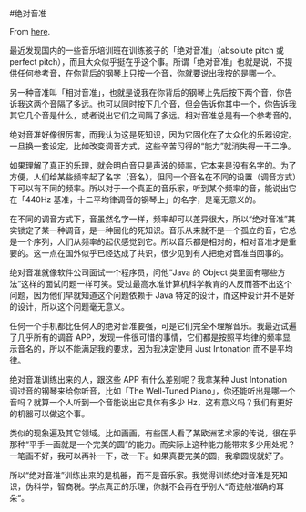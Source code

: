 #绝对音准

From [here](https://yinwang1.substack.com/p/21-03-26).

最近发现国内的一些音乐培训班在训练孩子的「绝对音准」（absolute pitch 或 perfect pitch），而且大众似乎挺在乎这个事。所谓「绝对音准」也就是说，不提供任何参考音，在你背后的钢琴上只按一个音，你就要说出我按的是哪一个。

另一种音准叫「相对音准」，也就是说我在你背后的钢琴上先后按下两个音，你告诉我这两个音隔了多远。也可以同时按下几个音，但会告诉你其中一个，你告诉我其它几个音是什么，或者说出它们之间隔了多远。相对音准总是有一个参考音的。

绝对音准好像很厉害，而我认为这是死知识，因为它固化在了大众化的乐器设定。一旦换一套设定，比如改变调音方式，这些辛苦习得的“能力”就消失得一干二净。

如果理解了真正的乐理，就会明白音只是声波的频率，它本来是没有名字的。为了方便，人们给某些频率起了名字（音名），但同一个音名在不同的设置（调音方式）下可以有不同的频率。所以对于一个真正的音乐家，听到某个频率的音，能说出它在「440Hz 基准，十二平均律调音的钢琴上」的名字，是毫无意义的。

在不同的调音方式下，音虽然名字一样，频率却可以差异很大，所以“绝对音准”其实锁定了某一种调音，是一种固化的死知识。音乐从来就不是一个孤立的音，它总是一个序列，人们从频率的起伏感觉到它。所以音乐都是相对的，相对音准才是重要的。这一点在国外似乎已经达成了共识，很少见到有人把绝对音准当回事的。

绝对音准就像软件公司面试一个程序员，问他“Java 的 Object 类里面有哪些方法”这样的面试问题一样可笑。受过最高水准计算机科学教育的人反而答不出这个问题，因为他们早就知道这个问题依赖于 Java 特定的设计，而这种设计并不是好的设计，所以这个问题毫无意义。

任何一个手机都比任何人的绝对音准要强，可是它们完全不理解音乐。我最近试遍了几乎所有的调音 APP，发现一件很可惜的事情，它们都是按照平均律的频率显示音名的，所以不能满足我的要求，因为我决定使用 Just Intonation 而不是平均律。

绝对音准训练出来的人，跟这些 APP 有什么差别呢？我拿某种 Just Intonation 调过音的钢琴来给你听音，比如「The Well-Tuned Piano」，你还能听出是哪一个音吗？就算一个人听到一个音能说出它具体有多少 Hz，这有意义吗？我们有更好的机器可以做这个事。

类似的现象遍及其它领域。比如画画，有些国人看了某欧洲艺术家的传说，很在乎那种“平手一画就是一个完美的圆”的能力。而实际上这种能力能带来多少用处呢？一笔画不好，我可以再补一下，改一下。如果真要完美的圆，我拿圆规就好了。

所以“绝对音准”训练出来的是机器，而不是音乐家。我觉得训练绝对音准是死知识，伪科学，智商税。学点真正的乐理，你就不会再在乎别人“奇迹般准确的耳朵”。
